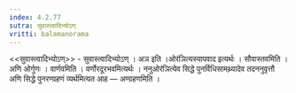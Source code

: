 ```yaml
---
index: 4.2.77
sutra: सुवास्त्वादिभ्योऽण्
vritti: balamanorama
---
```


<<सुवास्त्वादिभ्योऽण्>> - सुवास्त्वादिभ्योऽण् । अञ इति ।ओर॑ञित्यस्यापवाद इत्यर्थः । सौवास्तवमिति । अणि ओर्गुणः । वार्णवमिति । वर्णोरदूरभवमित्यर्थः । ननुओर॑ञित्येव सिद्धे पुनर्विधिसामथ्र्यादेव तदननुवृत्तौ अणि सिद्धे पुनरण्ग्रहणं व्यर्थमित्यत आह — अण्ग्रहणमिति । 